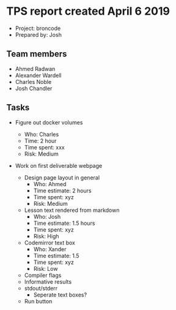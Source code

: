 # TPS report created April 6  2019

* Project: broncode
* Prepared by: Josh

## Team members

* Ahmed Radwan
* Alexander Wardell
* Charles Noble
* Josh Chandler

## Tasks

* Figure out docker volumes
    * Who: Charles
    * Time: 2 hour
    * Time spent: xxx
    * Risk: Medium

* Work on first deliverable webpage
    * Design page layout in general
        * Who: Ahmed
        * Time estimate: 2 hours
        * Time spent: xyz
        * Risk: Medium
    * Lesson text rendered from markdown
        * Who: Josh
        * Time estimate: 1.5 hours
        * Time spent: xyz
        * Risk: High
    * Codemirror text box
        * Who: Xander
        * Time estimate: 1.5
        * Time spent: xyz
        * Risk: Low
    * Compiler flags
    * Informative results
    * stdout/stderr
        * Seperate text boxes?
    * Run button